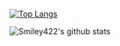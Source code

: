 <!--
### Hi there 👋! My name is Smiley.


**Smiley422/Smiley422** is a ✨ _special_ ✨ repository because its `README.md` (this file) appears on your GitHub profile.

Here are some ideas to get you started:

- 🔭 I’m currently working on ...
- 🌱 I’m currently learning ...
- 👯 I’m looking to collaborate on ...
- 🤔 I’m looking for help with ...
- 💬 Ask me about ...
- 📫 How to reach me: ...
- 😄 Pronouns: ...
- ⚡ Fun fact: ...
-->

<!-- ### My projects:
* [Condemned Moderation](https://smiley.js.org/cm-source)
* [Panda Bot](https://smileyjs.tk)
-->

[![Top Langs](https://github-readme-stats.vercel.app/api/top-langs/?username=Smiley422&layout=compact&langs_count=10)](https://github.com/Smiley422/Smiley422)


![Smiley422's github stats](https://github-readme-stats.vercel.app/api?username=Smiley422&show_icons=true&hide=stars,issues,prs&include_all_commits=true&count_private=true&theme=algolia)
